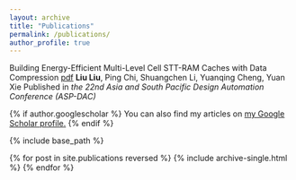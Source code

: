 ```yaml
---
layout: archive
title: "Publications"
permalink: /publications/
author_profile: true
---
```

Building Energy-Efficient Multi-Level Cell STT-RAM Caches with Data Compression [pdf](http://liuliu-cs.github.io/files/ASP-DAC-17.pdf)
**Liu Liu**, Ping Chi, Shuangchen Li, Yuanqing Cheng, Yuan Xie
Published in *the 22nd Asia and South Pacific Design Automation Conference (ASP-DAC)*

{% if author.googlescholar %}
  You can also find my articles on <u><a href="{{author.googlescholar}}">my Google Scholar profile</a>.</u>
{% endif %}

{% include base_path %}

{% for post in site.publications reversed %}
  {% include archive-single.html %}
{% endfor %}

